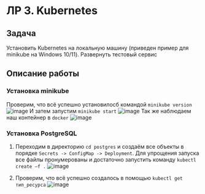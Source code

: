 # ЛР 3. Kubernetes

## Задача
Установить Kubernetes на локальную машину (приведен пример для minikube на Windows 10/11). Развернуть
тестовый сервис

## Описание работы
### Установка minikube
 Проверим, что всё успешно установилосб командой `minikube version`
 ![image](https://github.com/user-attachments/assets/595767ce-e76e-483e-8f24-1906170cd9dc)
И затем запустим `minikube start`
![image](https://github.com/user-attachments/assets/ddb3a09c-dba5-4fae-918d-63ad7d881bdc)
Так же наблюдаем наш контейнер в `docker`
![image](https://github.com/user-attachments/assets/0b547e9f-1817-410a-b00b-c0f8c3aa61d5)

### Установка PostgreSQL
1. Переходим в директорию `cd postgres` и создаём все объекты в порядке `Secrets -> ConfigMap -> Deployment`. Для упрощения запуска все файлы пронумерованы и достаточно запустить команду `kubectl create –f .`
   ![image](https://github.com/user-attachments/assets/46d3bae8-5125-4745-aaf7-3d604a31c1e7)

3. Проверим, что всё успешно создалось в помощью `kubectl get тип_ресурса`
   ![image](https://github.com/user-attachments/assets/c45d82dc-1697-4051-b0d9-9696490d0e50)

